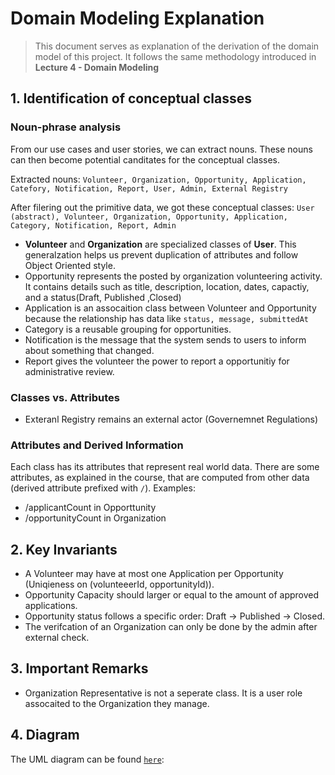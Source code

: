 # Domain Modeling Explanation

> This document serves as explanation of the derivation of the domain model of this project. 
> It follows the same methodology introduced in **Lecture 4 - Domain Modeling**

## 1. Identification of conceptual classes
### Noun-phrase analysis
From our use cases and user stories, we can extract nouns. These nouns can then become potential canditates for the conceptual classes. 

Extracted nouns: `Volunteer, Organization, Opportunity, Application, Catefory, Notification, Report, User, Admin, External Registry`

After filering out the primitive data, we got these conceptual classes: `User (abstract), Volunteer, Organization, Opportunity, Application, Category, Notification, Report, Admin`

- **Volunteer** and **Organization** are specialized classes of **User**. This generalzation helps us prevent duplication of attributes and follow Object Oriented style.
- Opportunity represents the posted by organization volunteering activity. It contains details such as title, description, location, dates, capactiy, and a status(Draft, Published ,Closed)
- Application is an assocaition class between Volunteer and Opportunity because the relationship has data like `status, message, submittedAt`
- Category is a reusable grouping for opportunities. 
- Notification is the message that the system sends to users to inform about something that changed. 
- Report gives the volunteer the power to report a opportunitiy for administrative review. 

### Classes vs. Attributes 
- Exteranl Registry remains an external actor (Governemnet Regulations)


### Attributes and Derived Information 
Each class has its attributes that represent real world data. There are some attributes, as explained in the course, that are computed from other data (derived attribute prefixed with `/`).
Examples:
- /applicantCount in Opporttunity 
- /opportunityCount in Organization

## 2. Key Invariants 
- A Volunteer may have at most one Application per Opportunity (Uniqieness on (volunteeerId, opportunityId)). 
- Opportunity Capacity should larger or equal to the amount of approved applications. 
- Opportunity status follows a specific order: Draft → Published → Closed. 
- The verifcation of an Organization can only be done by the admin after external check. 

## 3. Important Remarks

- Organization Representative is not a seperate class. It is a user role assocaited to the Organization they manage. 

## 4. Diagram
The UML diagram can be found [`here`](domain_modeling.png): 